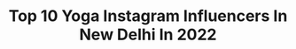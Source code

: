 ---
title: Top 10 Yoga Instagram Influencers In New Delhi In 2022
description: >-
  Find top yoga Instagram influencers in New Delhi in 2022. Most popular hashtags: #yoga #newdelhi #fitness #fitnessmotivation.
platform: Instagram
hits: 13
text_top: Analyze the most popular Instagram accounts on inBeat.
text_bottom: Our search engine aggregates 13 Instagram influencers like this in New Delhi, India for you to contact.
profiles:
  - username: "sathiyantt"
    fullname: >-
      Sathiyan Gnanasekaran
    bio: >-
      International TT player🏓🇮🇳 Career Best WR 2️⃣4️⃣ ARJUNA AWARDEE 2018🎖 For commercial/media enquiry, contact : partnerships@baselineventures.com
    location: "India"
    followers: 17296
    engagement: 595
    commentsToLikes: 0.016460
    id: ck5hn09e1mysd0i1121o306wr
    verified: true
    hashtags: "#sathiyan, #sports, #instalive, #myttshot"
  - username: "nandini3maharaj"
    fullname: >-
      Nandini Maharaj
    bio: >-
      Ye sarkari account nahi hai Teacher, dancer Civil servant in training GS + History Optional strategy available at Unacademy
    location: "India"
    followers: 46239
    engagement: 1811
    commentsToLikes: 0.010677
    id: ck15sojmue1ee0i1923u1i66l
    verified: false
    hashtags: "#covid, #throwback, #upsc, #delhi"
  - username: "mahimakejriwal.art"
    fullname: >-
      M A H I M A   K E J R I W A L
    bio: >-
      Watercolor Artist 🇮🇳 23• B. Arch • MUJ Brand Ambassador - @ebs1952 - 10% off -use MAHIMAEBS Collabs /Paid portraits- 📩 To buy tiny art journals 👇🏻
    location: "India"
    followers: 11709
    engagement: 856
    commentsToLikes: 0.099451
    id: ckap3jldv39j40i78y7y37h82
    verified: false
    hashtags: "#artindia, #waterblog, #papermaking, #aquarelleart"
  - username: "thakur_jyotii"
    fullname: >-
      JYOTI THAKUR
    bio: >-
      🌴New Delhi 💁🏻‍♀️Certified Lifestyle and Fitness Coach 👩🏼‍💻 💁🏻‍♀️On a mission to Inspire and Transform people. 💁🏻‍♀️Dm/Mail me for Online Coaching ⬇️
    location: "India"
    followers: 104334
    engagement: 315
    commentsToLikes: 0.013355
    id: ck0u69bwh1cpt0i194tcnhlam
    verified: false
    hashtags: "#makavelimotivation, #fitness, #delhi, #fitgirlsguide"
  - username: "styleawhileofficial"
    fullname: >-
      Shreya Jain
    bio: >-
      #shreyajain 👠 Fashion and Lifestyle Blogger 👗 Costume Stylist 🧘🏼‍♀️ Fitness Influencer 📍 New Delhi / Punjab 🇮🇳
    location: "India"
    followers: 165538
    engagement: 530
    commentsToLikes: 0.057408
    id: ck9wgrkyfuokp0j78wjzd69ae
    verified: true
    hashtags: "#shreyajain, #beautyinfluencer, #lifestyleblogger, #fitnessinfluencer"
  - username: "theurbanelog"
    fullname: >-
      Vishakha Vij
    bio: >-
      💻@theurbanelog 📸Love•Beauty•Luxury•Well-being• 💌Theurbanelog@gmail.com 🎬Content Creator 📍New Delhi, India
    location: "India"
    followers: 50163
    engagement: 130
    commentsToLikes: 0.117923
    id: ckap4vm0j92yc0i78tr91a7xt
    verified: false
    hashtags: "#shehnaazgill, #selfquarantine, #quarantine, #sidnaaz"
  - username: "theyogagirlmohini"
    fullname: >-
      Mohini Bhatia
    bio: >-
      Yoga Teacher DM for online classes/collaborations RYT 250 hours Featured in Times of India, Women's Health Magazine
    location: "India"
    followers: 27841
    engagement: 335
    commentsToLikes: 0.049793
    id: ck9haztpjersj0j78b0wjx2vd
    verified: false
    hashtags: "#yogastrong, #yogini, #backbend, #instafitness"
  - username: "lipika.tiwari"
    fullname: >-
      Lipika Tiwari
    bio: >-
      A YOUNG DIGITAL ENTREPRENEUR Help people to find platform 🔥 Business developer
    location: "India"
    followers: 8013
    engagement: 785
    commentsToLikes: 0.038972
    id: ckap2hgt3yum10i78xw21stp9
    verified: false
    hashtags: "#indorepost, #model, #lordshiva, #hindutemple"
  - username: "virus_sharma"
    fullname: >-
      Vikas Sharma - DELHI FOODIE 🇮🇳
    bio: >-
      Combination of #food & #fitness Use #virus_sharma 🎈 Verified Zomato Connoisseur 🌏 Level 6 Trip Advisor 📩 For Invites, Collaboration & Promotions
    location: "India"
    followers: 41539
    engagement: 168
    commentsToLikes: 0.014095
    id: ck8t2uger0qzv0j78wm98wp0y
    verified: false
    hashtags: "#lucknow, #yummy, #eggs, #foodiesofinstagram"
  - username: "palkakhurana"
    fullname: >-
      Palka Khurana
    bio: >-
      Fashion l Fitness | Traveller | Lifestyle *Mom of 2 Boys* DM/Email for Collabs
    location: "India"
    followers: 26864
    engagement: 269
    commentsToLikes: 0.081643
    id: ckap6vk93hixs0i787foe2jbp
    verified: false
    hashtags: "#runnersofinstagram, #plixxoinfluencer, #gurgaonmoms, #homeworkout"
---